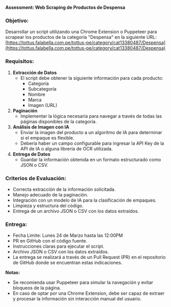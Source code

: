 **Assessment: Web Scraping de Productos de Despensa**

### **Objetivo:**

Desarrollar un script utilizando una Chrome Extension o Puppeteer para scrapear los productos de la categoría "Despensa" en la siguiente URL:
[https://tottus.falabella.com.pe/tottus-pe/category/cat13380487/Despensa](https://tottus.falabella.com.pe/tottus-pe/category/cat13380487/Despensa)

### **Requisitos:**

1. **Extracción de Datos**
   - El script debe obtener la siguiente información para cada producto:
     - Categoría
     - Subcategoría
     - Nombre
     - Marca
     - Imagen (URL)
2. **Paginación**
   - Implementar la lógica necesaria para navegar a través de todas las páginas disponibles de la categoría.
3. **Análisis de Imagen con IA**
   - Enviar la imagen del producto a un algoritmo de IA para determinar si el empaque es flexible.
   - Debería haber un campo configurable para ingresar la API Key de la API de IA o alguna librería de OCR utilizada.
4. **Entrega de Datos**
   - Guardar la información obtenida en un formato estructurado como JSON o CSV.

### **Criterios de Evaluación:**

- Correcta extracción de la información solicitada.
- Manejo adecuado de la paginación.
- Integración con un modelo de IA para la clasificación de empaques.
- Limpieza y estructura del código.
- Entrega de un archivo JSON o CSV con los datos extraídos.

### **Entrega:**

- Fecha Limite: Lunes 24 de Marzo hasta las 12:00PM
- PR en GitHub con el código fuente.
- Instrucciones claras para ejecutar el script.
- Archivo JSON o CSV con los datos extraídos.
- La entrega se realizará a través de un Pull Request (PR) en el repositorio de GitHub donde se encuentran estas indicaciones.

**Notas:**

- Se recomienda usar Puppeteer para simular la navegación y evitar bloqueos de la página.
- En caso de optar por una Chrome Extension, debe ser capaz de extraer y procesar la información sin interacción manual del usuario.
